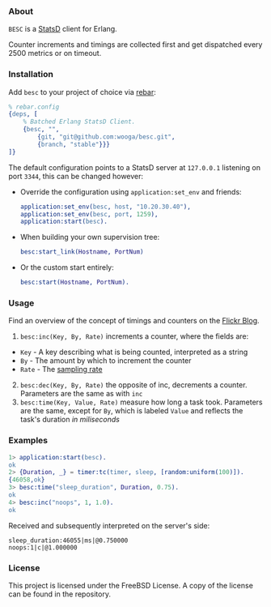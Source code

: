 ### About
`BESC` is a [StatsD](http://codeascraft.etsy.com/2011/02/15/measure-anything-measure-everything/) client for Erlang.

Counter increments and timings are collected first and get dispatched every 2500 metrics or on timeout.

### Installation

Add `besc` to your project of choice via [rebar](https://github.com/basho/rebar):

```erlang
% rebar.config
{deps, [
    % Batched Erlang StatsD Client.
    {besc, "",
        {git, "git@github.com:wooga/besc.git",
        {branch, "stable"}}}
]}
```

The default configuration points to a StatsD server at `127.0.0.1` listening on port `3344`, this can be changed however:
* Override the configuration using `application:set_env` and friends:

    ```erlang
    application:set_env(besc, host, "10.20.30.40"),
    application:set_env(besc, port, 1259),
    application:start(besc).
    ```

* When building your own supervision tree:
    ```erlang
    besc:start_link(Hostname, PortNum)
    ```
* Or the custom start entirely:
    ```erlang
    besc:start(Hostname, PortNum).
    ```

### Usage

Find an overview of the concept of timings and counters on the [Flickr Blog](http://code.flickr.com/blog/2008/10/27/counting-timing/).

1. `besc:inc(Key, By, Rate)` increments a counter, where the fields are:
  * `Key` - A key describing what is being counted, interpreted as a string
  * `By` - The amount by which to increment the counter
  * `Rate` - The [sampling rate](https://en.wikipedia.org/wiki/Sampling_rate)

2. `besc:dec(Key, By, Rate)` the opposite of inc, decrements a counter. Parameters are the same as with `inc`
3. `besc:time(Key, Value, Rate)` measure how long a task took. Parameters are the same, except for `By`, which is labeled `Value` and reflects the task's duration _in miliseconds_


### Examples

```erlang
1> application:start(besc).
ok
2> {Duration, _} = timer:tc(timer, sleep, [random:uniform(100)]).
{46058,ok}
3> besc:time("sleep_duration", Duration, 0.75).
ok
4> besc:inc("noops", 1, 1.0).
ok
```
Received and subsequently interpreted on the server's side:
```
sleep_duration:46055|ms|@0.750000
noops:1|c|@1.000000
```


### License
This project is licensed under the FreeBSD License. A copy of the license can be found in the repository.
